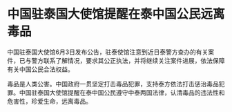 

# 中国驻泰国大使馆提醒在泰中国公民远离毒品

中国驻泰国大使馆6月3日发布公告，驻泰使馆注意到近日泰警方查办的有关案件，已与警方联系了解情况，要求其公正执法，并将继续关注案件进展，依法保障有关中国公民合法权益。

毒品是人类公害。中国政府一贯坚定打击毒品犯罪，支持泰方依法打击惩治毒品犯罪。中国驻泰国大使馆提醒在泰中国公民遵守中泰两国法律，认清毒品的违法性和危害性，珍爱生命，远离毒品。

